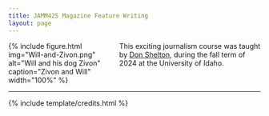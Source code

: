 ```yaml
---
title: JAMM425 Magazine Feature Writing 
layout: page
---
```

<div style="display: flex; align-items: flex-start;">
    <div style="flex: 0 0 40%;">
        {% include figure.html img="Will-and-Zivon.png" alt="Will and his dog Zivon" caption="Zivon and Will" width="100%" %}
    </div>
    <div style="flex: 1; padding-left: 20px;">
        This exciting journalism course was taught by <a href="https://www.uidaho.edu/-/media/UIdaho-Responsive/Files/Alumni/awards-and-recognition/silver-gold-awards/2017/Don-Shelton_SilverandGold_Final.ashx">Don Shelton</a>, during the fall term of 2024 at the University of Idaho.
    </div>
</div>


------

{% include template/credits.html %}
